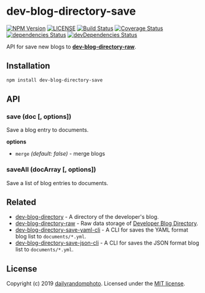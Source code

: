 # dev-blog-directory-save

[![NPM Version][npm-version-image]][npm-url]
[![LICENSE][license-image]][license-url]
[![Build Status][travis-image]][travis-url]
[![Coverage Status][coveralls-image]][coveralls-url]
[![dependencies Status][dependencies-image]][dependencies-url]
[![devDependencies Status][devDependencies-image]][devDependencies-url]

API for save new blogs to **[dev-blog-directory-raw](https://github.com/dailyrandomphoto/dev-blog-directory-raw)**.

## Installation

```sh
npm install dev-blog-directory-save
```

## API

### save (doc [, options])

Save a blog entry to documents.

**options**
- `merge` _(default: false)_ - merge blogs


### saveAll  (docArray [, options])

Save a list of blog entries to documents.


## Related

- [dev-blog-directory](https://github.com/dailyrandomphoto/dev-blog-directory) - A directory of the developer's blog.
- [dev-blog-directory-raw](https://github.com/dailyrandomphoto/dev-blog-directory-raw) - Raw data storage of [Developer Blog Directory](https://github.com/dailyrandomphoto/dev-blog-directory).
- [dev-blog-directory-save-yaml-cli](https://github.com/dailyrandomphoto/dev-blog-directory-save-yaml-cli) - A CLI for saves the YAML format blog list to `documents/*.yml`.
- [dev-blog-directory-save-json-cli](https://github.com/dailyrandomphoto/dev-blog-directory-save-json-cli) - A CLI for saves the JSON format blog list to `documents/*.yml`.

## License
Copyright (c) 2019 [dailyrandomphoto][my-url]. Licensed under the [MIT license][license-url].

[my-url]: https://github.com/dailyrandomphoto
[npm-url]: https://www.npmjs.com/package/dev-blog-directory-save
[travis-url]: https://travis-ci.org/dailyrandomphoto/dev-blog-directory-save
[coveralls-url]: https://coveralls.io/github/dailyrandomphoto/dev-blog-directory-save?branch=master
[license-url]: LICENSE
[dependencies-url]: https://david-dm.org/dailyrandomphoto/dev-blog-directory-save
[devDependencies-url]: https://david-dm.org/dailyrandomphoto/dev-blog-directory-save?type=dev

[npm-downloads-image]: https://img.shields.io/npm/dm/dev-blog-directory-save
[npm-version-image]: https://img.shields.io/npm/v/dev-blog-directory-save
[license-image]: https://img.shields.io/npm/l/dev-blog-directory-save
[travis-image]: https://img.shields.io/travis/dailyrandomphoto/dev-blog-directory-save
[coveralls-image]: https://img.shields.io/coveralls/github/dailyrandomphoto/dev-blog-directory-save
[dependencies-image]: https://img.shields.io/david/dailyrandomphoto/dev-blog-directory-save
[devDependencies-image]: https://img.shields.io/david/dev/dailyrandomphoto/dev-blog-directory-save
